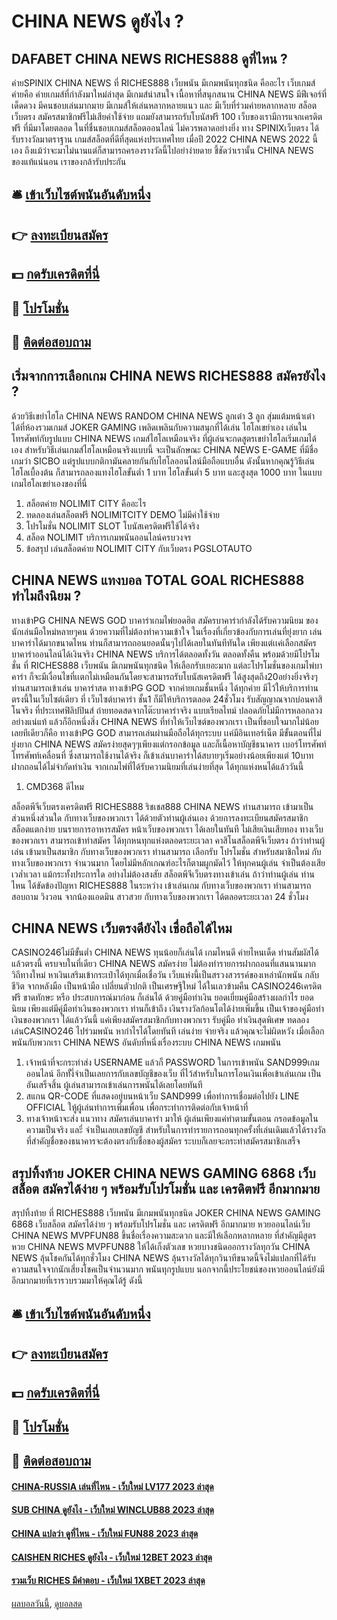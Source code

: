 # CHINA NEWS ดูยังไง ?
## DAFABET CHINA NEWS RICHES888 ดูที่ไหน ?
ค่ายSPINIX CHINA NEWS ที่ RICHES888 เว็บพนัน มีเกมพนันทุกชนิด คืออะไร เว็บเกมส์ค่ายคือ ค่ายเกมส์ที่กำลังมาใหม่ล่าสุด มีเกมส์น่าสนใจ เนื้อหาที่สนุกสนาน CHINA NEWS มีฟีเจอร์ที่เด็ดดวง มีคนชอบเล่นมากมาย มีเกมส์ให้เล่นหลากหลายแนว และ มีเว็บที่ร่วมค่ายหลากหลาย สล็อตเว็บตรง สมัครสมาชิกฟรีไม่เสียค่าใช้จ่าย แถมยังสามารถรับโบนัสฟรี 100 เว็บของเรามีการแจกเครดิตฟรี ที่มีมาโดยตลอด ในที่ชื่นชอบเกมส์สล็อตออนไลน์ ไม่ควรพลาดอย่างยิ่ง ทาง SPINIXเว็บตรง ได้รับรางวัลมาตราฐาน เกมส์สล็อตที่ดีที่สุดแห่งประเทศไทย เมื่อปี 2022 CHINA NEWS 2022 นี้เอง ถึงแม้ว่าจะมาไม่นานแต่ก็สามารถครองรางวัลนี้ไปอย่าง่ายดาย ชี้ชัดว่าเรานั้น CHINA NEWS ของแท้แน่นอน เราของกล้ารับประกัน

## 🛎 [เข้าเว็บไซต์พนันอันดับหนึ่ง](https://bit.ly/3SdLNi2)
## 👉 [ลงทะเบียนสมัคร](https://bit.ly/3SdLNi2)
## 💵 [กดรับเครดิตที่นี่](https://bit.ly/3dyRKHj)
## 👑 [โปรโมชั่น](https://bit.ly/3dyRKHj)
## 📱 [ติดต่อสอบถาม](https://bit.ly/3dyRKHj)

## เริ่มจากการเลือกเกม CHINA NEWS RICHES888 สมัครยังไง ?
ด้วยวิธีเขย่าไฮโล CHINA NEWS RANDOM CHINA NEWS ลูกเต๋า 3 ลูก สุ่มแต้มหน้าเต๋าได้ที่ห้องรวมเกมส์ JOKER GAMING เพลิดเพลินกับความสนุกที่ได้เล่น ไฮโลเขย่าเอง เล่นในโทรศัพท์กับรูปแบบ CHINA NEWS เกมส์ไฮโลเหมือนจริง ที่ผู้เล่นจะกดสูตรเขย่าไฮโลเริ่มเกมได้เอง
สำหรับวิธีเล่นเกมส์ไฮโลเหมือนจริงแบบนี้ จะเป็นลักษณะ CHINA NEWS E-GAME ที่มีชื่อเกมว่า SICBO แต่รูปแบบกติกามันคลายกันกับไฮโลออนไลน์มือถือแบบอื่น ดังนั้นหากคุณรู้วิธีเล่นไฮโลเบื้องต้น ก็สามารถลองแทงไฮโลขั้นต่ำ 1 บาท ไฮโลขั้นต่ำ 5 บาท และสูงสุด 1000 บาท ในแบบเกมไฮโลเขย่าเองของที่นี่
1. สล็อตค่าย NOLIMIT CITY คืออะไร
2. ทดลองเล่นสล็อตฟรี NOLIMITCITY DEMO ไม่มีค่าใช้จ่าย
3. โปรโมชั่น NOLIMIT SLOT โบนัสเครดิตฟรีใช้ได้จริง
4. สล็อต NOLIMIT บริการเกมพนันออนไลน์ครบวงจร
5. ข้อสรุป เล่นสล็อตค่าย NOLIMIT CITY กับเว็บตรง PGSLOTAUTO

## CHINA NEWS แทงบอล TOTAL GOAL RICHES888 ทำไมถึงนิยม ?
ทางเข้าPG CHINA NEWS GOD บาคาร่าเกมไพ่ยอดฮิต สมัครบาคาร่ากำลังได้รับความนิยม ของนักเล่นมือใหม่หลายๆคน ด้วยความที่ไม่ต้องทำความเข้าใจ ในเรื่องที่เกี่ยวข้องกับการเล่นที่ยุ่งยาก เล่นบาคาร่าได้มากขนาดไหน ท่านก็สามารถถอนยอดนั้นๆไปได้เลยในทันทีทันใด เพียงแต่เเค่เลือกสมัคร บาคาร่าออนไลน์ได้เงินจริง CHINA NEWS บริการได้ตลอดทั้งวัน ตลอดทั้งคืน พร้อมด้วยมีโปรโมชั่น ที่ RICHES888 เว็บพนัน มีเกมพนันทุกชนิด ให้เลือกรับเยอะมาก แต่ละโปรโมชั่นของเกมไพ่บาคาร่า ก็จะมีเงื่อนไขที่เเตกไม่เหมือนกันโดยจะสามารถรับโบนัสเครดิตฟรี ได้สูงสุดถึง20อย่างยิ่งจริงๆ ท่านสามารถเข้าเล่น บาคาร่าสด ทางเข้าPG GOD จากค่ายเกมชั้นหนึ่ง ได้ทุกค่าย มีไว้ให้บริการท่านตรงนี้ในเว็บไซต์เดียว ที่ เว็บไซต์บาคาร่า ชั้น1 ก็มีให้บริการตลอด 24ชั่วโมง รับสัญญาณจากบ่อนคาสิโนจริง ที่ประเทศฟิลิปปินส์ ถ่ายทอดสดจากโต๊ะบาคาร่าจริง แบบเรียลไทม์ ปลอดภัยไม่มีการหลอกลวงอย่างแน่แท้ แล้วก็อีกหนึ่งสิ่ง CHINA NEWS ที่ทำให้เว็บไซต์ของพวกเรา เป็นที่ชอบใจมากไม่น้อยเลยทีเดียวก็คือ ทางเข้าPG GOD สามารถเล่นผ่านมือถือได้ทุกระบบ เเค่มีอินเทอร์เน็ต มีขั้นตอนที่ไม่ยุ่งยาก CHINA NEWS สมัครง่ายสุดๆๆเพียงแต่กรอกข้อมูล และก็เนื้อหาบัญชีธนาคาร เบอร์โทรศัพท์โทรศัพท์เคลื่อนที่ ซึ่งสามารถใช้งานได้จริง ก็เข้าเล่นบาคาร่าได้สบายๆเริ่มอย่างน้อยเพียงแต่ 10บาท ฝากถอนได้ไม่จำกัดทำเงิน จากเกมไพ่ที่ได้รับความนิยมที่เล่นง่ายที่สุด ได้ทุกแห่งหนได้แล้ววันนี้
1. CMD368 ดีไหม

สล็อตพีจีเว็บตรงเครดิตฟรี RICHES888 ริชเชส888 CHINA NEWS ท่านสามารถ เข้ามาเป็นส่วนหนึ่งส่วนใด กับทางเว็บของพวกเรา ได้ด้วยตัวท่านผู้เล่นเอง ด้วยการลงทะเบียนสมัครสมาชิก สล็อตแตกง่าย บนรายการอาหารสมัคร หน้าเว็บของพวกเรา ได้เลยในทันที ไม่เสียเงินเสียทอง ทางเว็บของพวกเรา สามารถเข้าทำสมัคร ได้ทุกหนทุกแห่งตลอดระยะเวลา คาสิโนสล็อตพีจีเว็บตรง ถ้าว่าท่านผู้เล่น เข้ามาเป็นสมาชิก กับทางเว็บของพวกเรา ท่านสามารถ เลือกรับ โปรโมชั่น สำหรับสมาชิกใหม่ กับทางเว็บของพวกเรา จำนวนมาก โดยไม่มีหลักเกณฑ์อะไรก็ตามผูกมัดไว้ ให้ทุกคนผู้เล่น จำเป็นต้องเสียเวล่ำเวลา แม้กระทั้งประการใด อย่างไม่ต้องสงสัย สล็อตพีจีเว็บตรงทางเข้าเล่น ถ้าว่าท่านผู้เล่น ท่านไหน ได้ขัดข้องปัญหา RICHES888 ในระหว่าง เข้าเล่นเกม กับทางเว็บของพวกเรา ท่านสามารถ สอบถาม วิงวอน จากน้องแอดมิน สาวสวย กับทางเว็บของพวกเรา ได้ตลอดระยะเวลา 24 ชั่วโมง

## CHINA NEWS เว็บตรงดียังไง เชื่อถือได้ไหม
CASINO246ไม่มีขั้นต่ำ CHINA NEWS ทุนน้อยก็เล่นได้ เกมไหนดี ค่ายไหนเด็ด ท่านสัมผัสได้แล้วตรงนี้ ครบจบในที่เดียว CHINA NEWS สมัครง่าย ไม่ต้องทำรายการฝากถอนที่แสนนานมาก วิถีทางใหม่ หาเงินเสริมเข้ากระเป๋าได้ทุกเมื่อเชื่อวัน เว็บแห่งนี้เป็นสรวงสวรรค์ของเหล่านักพนัน กลับชีวิต จากหลังมือ เป็นหน้ามือ เปลี่ยนตัวปกติ เป็นเศรษฐีใหม่ ได้ในเลวข้ามคืน CASINO246เครดิตฟรี ขาดทักษะ หรือ ประสบการณ์มาก่อน ก็เล่นได้ ด้วยคู่มือทำเงิน ยอดเยี่ยมคู่มือสร้างผลกำไร ยอดนิยม เพียงแต่มีคู่มือทำเงินของพวกเรา ท่านก็เข้าถึง เงินรางวัลก้อนโตได้ง่ายเพิ่มขึ้น เป็นเจ้าของคู่มือทำเงินของพวกเรา ได้แล้ววันนี้ แค่เพียงสมัครสมาชิกกับทางพวกเรา รับคู่มือ ทำเงินสุดพิเศษ ทดลองเล่นCASINO246 ไปร่วมพนัน หากำไรได้โดยทันที เล่นง่าย จ่ายจริง แล้วคุณจะไม่ผิดหวัง เมื่อเลือกพนันกับพวกเรา CHINA NEWS อันดับที่หนึ่งเรื่องระบบ CHINA NEWS เกมพนัน
1. เจ้าหน้าที่จะกระทำส่ง USERNAME แล้วก็ PASSWORD ในการเข้าพนัน SAND999เกมออนไลน์ อีกทั้งี่จำเป็นเลยการกับเลขบัญชีของเว็บ ที่ไว้สำหรับในการโอนเงินเพื่อเข้าเล่นเกม เป็นอันเสร็จสิ้น ผู้เล่นสามารถเข้าเล่นการพนันได้เลยโดยทันที
2. สแกน QR-CODE ที่แสดงอยู่บนหน้าเว็บ SAND999 เพื่อทำการเชื่อมต่อไปยัง LINE OFFICIAL ใหู้ผู้เล่นทำการเพิ่มเพื่อน เพื่อกระทำการติดต่อกับเจ้าหน้าที่
3. ทางเจ้าหน้าจะส่ง แนวทาง สมัครเล่นบาคาร่า มาให้ ผู้เล่นเพียงแค่ทำตามขั้นตอน กรอดข้อมูลในความเป็นจริง และี่ จำเป็นเลยเลขบัญชี สำหรับในการทำรายการถอนทุกครั้งที่เล่นเดิมแล้วได้รางวัล ที่สำคัญชื่อของธนาคารจะต้องตรงกับชื่อของผู้สมัคร ระบบก็เลยจะกระทำสมัครสมาชิกเสร็จ

## สรุปทิ้งท้าย JOKER CHINA NEWS GAMING 6868 เว็บสล็อต สมัครได้ง่าย ๆ พร้อมรับโปรโมชั่น และ เครดิตฟรี อีกมากมาย
สรุปทิ้งท้าย ที่ RICHES888 เว็บพนัน มีเกมพนันทุกชนิด JOKER CHINA NEWS GAMING 6868 เว็บสล็อต สมัครได้ง่าย ๆ พร้อมรับโปรโมชั่น และ เครดิตฟรี อีกมากมาย หวยออนไลน์เว็บ CHINA NEWS MVPFUN88 ขึ้นชื่อเรื่องความสะดวก และมีให้เลือกหลากหลาย ที่สำคัญมีสูตรหวย CHINA NEWS MVPFUN88 ให้ได้เก็งตัวเลข หวยบางชนิดออกรางวัลทุกวัน CHINA NEWS ลุ้นโชคกันได้ทุกชั่วโมง CHINA NEWS ลุ้นรางวัลได้ทุกวินาทีขนาดนี้จึงไม่แปลกที่ได้รับความสนใจจากนักเสี่ยงโชคเป็นจำนวนมาก พนันทุกรูปแบบ นอกจากนี้ประโยชน์ของหวยออนไลน์ยังมีอีกมากมายที่เรารวบรวมมาให้คุณได้รู้ ดังนี้

## 🛎 [เข้าเว็บไซต์พนันอันดับหนึ่ง](https://bit.ly/3SdLNi2)
## 👉 [ลงทะเบียนสมัคร](https://bit.ly/3SdLNi2)
## 💵 [กดรับเครดิตที่นี่](https://bit.ly/3dyRKHj)
## 👑 [โปรโมชั่น](https://bit.ly/3dyRKHj)
## 📱 [ติดต่อสอบถาม](https://bit.ly/3dyRKHj)

#### [CHINA-RUSSIA เล่นที่ไหน - เว็บใหม่ LV177 2023 ล่าสุด](https://atom.io/themes/china-russia%20เล่นที่ไหน%20-%20เว็บใหม่%20lv177%202023%20ล่าสุด)
#### [SUB CHINA ดูยังไง - เว็บใหม่ WINCLUB88 2023 ล่าสุด](https://atom.io/themes/sub%20china%20ดูยังไง%20-%20เว็บใหม่%20winclub88%202023%20ล่าสุด)
#### [CHINA แปลว่า ดูที่ไหน - เว็บใหม่ FUN88 2023 ล่าสุด](https://atom.io/themes/china%20แปลว่า%20ดูที่ไหน%20-%20เว็บใหม่%20fun88%202023%20ล่าสุด)
#### [CAISHEN RICHES ดูยังไง - เว็บใหม่ 12BET 2023 ล่าสุด](https://atom.io/themes/caishen%20riches%20ดูยังไง%20-%20เว็บใหม่%2012bet%202023%20ล่าสุด)
#### [รวมเว็บ RICHES มีคำตอบ - เว็บใหม่ 1XBET 2023 ล่าสุด](https://atom.io/themes/รวมเว็บ%20riches%20มีคำตอบ%20-%20เว็บใหม่%201xbet%202023%20ล่าสุด)

[ผลบอลวันนี้](https://siamsport.tv "ผลบอลวันนี้"), [ดูบอลสด](https://siamsport.tv/ดูบอลสด "ดูบอลสด")